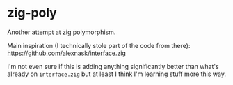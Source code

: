 # zig-poly

Another attempt at zig polymorphism.

Main inspiration (I technically stole part of the code from there):
https://github.com/alexnask/interface.zig

I'm not even sure if this is adding anything significantly better than
what's already on `interface.zig` but at least I think I'm learning
stuff more this way.
